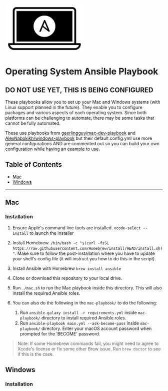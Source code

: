 <img src="https://raw.githubusercontent.com/geerlingguy/mac-dev-playbook/master/files/Mac-Dev-Playbook-Logo.png" width="250" height="156" alt="Ansible Playbook Logo" />

# Operating System Ansible Playbook

## DO NOT USE YET, THIS IS BEING CONFIGURED

These playbooks allow you to set up your Mac and Windows systems (with Linux support planned in the future). They enable you to configure packages and various aspects of each operating system. Since both platforms can be challenging to automate, there may be some tasks that cannot be fully automated.

These use playbooks from [geerlingguy/mac-dev-playbook](https://github.com/geerlingguy/mac-dev-playbook) and [AlexNabokikh/windows-playbook](https://github.com/AlexNabokikh/windows-playbook)  but their default.config.yml use more general configurations AND are commented out so you can build your own configuration while having an example to use.

## Table of Contents
- [Mac](#mac)
- [Windows](#windows)

---


## Mac

### Installation

  1. Ensure Apple's command line tools are installed.
`xcode-select --install` to launch the installer

  2. Install Homebrew. `/bin/bash -c "$(curl -fsSL https://raw.githubusercontent.com/Homebrew/install/HEAD/install.sh)"`. Make sure to follow the post-installation where you have to update your shell's config file (it will instruct you how to do this in the script).
  3. Install Ansible with Homebrew `brew install ansible`
  4. Clone or download this repository to your local drive.
  5. Run `./mac.sh` to run the Mac playbook inside this directory. This will also install the required Ansible roles.
  6. You can also do the following in the `mac-playbook/` to do the following:
      1. Run `ansible-galaxy install -r requirements.yml` inside `mac-playbook/` directory to install required Ansible roles.
      2. Run `ansible-playbook main.yml --ask-become-pass` inside `mac-playbook/` directory. Enter your macOS account password when prompted for the 'BECOME' password.

> Note: If some Homebrew commands fail, you might need to agree to Xcode's license or fix some other Brew issue. Run `brew doctor` to see if this is the case.

## Windows

### Installation
